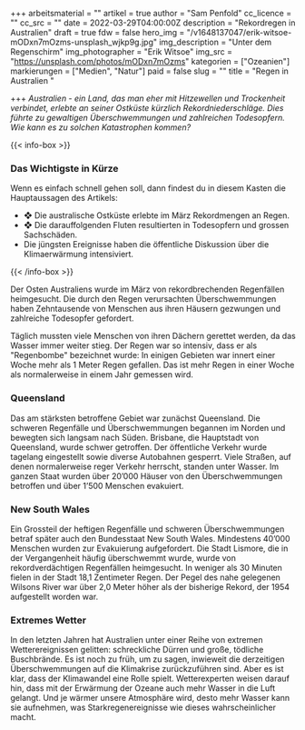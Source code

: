 +++
arbeitsmaterial = ""
artikel = true
author = "Sam Penfold"
cc_licence = ""
cc_src = ""
date = 2022-03-29T04:00:00Z
description = "Rekordregen in Australien"
draft = true
fdw = false
hero_img = "/v1648137047/erik-witsoe-mODxn7mOzms-unsplash_wjkp9g.jpg"
img_description = "Unter dem Regenschirm"
img_photographer = "Erik Witsoe"
img_src = "https://unsplash.com/photos/mODxn7mOzms"
kategorien = ["Ozeanien"]
markierungen = ["Medien", "Natur"]
paid = false
slug = ""
title = "Regen in Australien "

+++
_Australien - ein Land, das man eher mit Hitzewellen und Trockenheit verbindet, erlebte an seiner Ostküste kürzlich Rekordniederschläge. Dies führte zu gewaltigen Überschwemmungen und zahlreichen Todesopfern. Wie kann es zu solchen Katastrophen kommen?_

{{< info-box >}} <h3>Das Wichtigste in Kürze</h3>

<p>Wenn es einfach schnell gehen soll, dann findest du in diesem Kasten die Hauptaussagen des Artikels:</p>

<ul>

<li>❖ Die australische Ostküste erlebte im März Rekordmengen an Regen.</li>

<li>❖ Die darauffolgenden Fluten resultierten in Todesopfern und grossen Sachschäden.</li>

<li>Die jüngsten Ereignisse haben die öffentliche Diskussion über die Klimaerwärmung intensiviert.</li>

</ul> {{< /info-box >}}

Der Osten Australiens wurde im März von rekordbrechenden Regenfällen heimgesucht. Die durch den Regen verursachten Überschwemmungen haben Zehntausende von Menschen aus ihren Häusern gezwungen und zahlreiche Todesopfer gefordert.

Täglich mussten viele Menschen von ihren Dächern gerettet werden, da das Wasser immer weiter stieg. Der Regen war so intensiv, dass er als "Regenbombe" bezeichnet wurde: In einigen Gebieten war innert einer Woche mehr als 1 Meter Regen gefallen. Das ist mehr Regen in einer Woche als normalerweise in einem Jahr gemessen wird.

### Queensland

Das am stärksten betroffene Gebiet war zunächst Queensland. Die schweren Regenfälle und Überschwemmungen begannen im Norden und bewegten sich langsam nach Süden. Brisbane, die Hauptstadt von Queensland, wurde schwer getroffen. Der öffentliche Verkehr wurde tagelang eingestellt sowie diverse Autobahnen gesperrt. Viele Straßen, auf denen normalerweise reger Verkehr herrscht, standen unter Wasser. Im ganzen Staat wurden über 20’000 Häuser von den Überschwemmungen betroffen und über 1’500 Menschen evakuiert.

### New South Wales

Ein Grossteil der heftigen Regenfälle und schweren Überschwemmungen betraf später auch den Bundesstaat New South Wales. Mindestens 40’000 Menschen wurden zur Evakuierung aufgefordert. Die Stadt Lismore, die in der Vergangenheit häufig überschwemmt wurde, wurde von rekordverdächtigen Regenfällen heimgesucht. In weniger als 30 Minuten fielen in der Stadt 18,1 Zentimeter Regen. Der Pegel des nahe gelegenen Wilsons River war über 2,0 Meter höher als der bisherige Rekord, der 1954 aufgestellt worden war.

### Extremes Wetter

In den letzten Jahren hat Australien unter einer Reihe von extremen Wetterereignissen gelitten: schreckliche Dürren und große, tödliche Buschbrände. Es ist noch zu früh, um zu sagen, inwieweit die derzeitigen Überschwemmungen auf die Klimakrise zurückzuführen sind. Aber es ist klar, dass der Klimawandel eine Rolle spielt. Wetterexperten weisen darauf hin, dass mit der Erwärmung der Ozeane auch mehr Wasser in die Luft gelangt. Und je wärmer unsere Atmosphäre wird, desto mehr Wasser kann sie aufnehmen, was Starkregenereignisse wie dieses wahrscheinlicher macht.